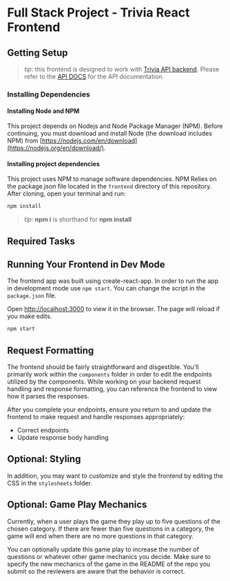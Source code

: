 # Full Stack Project - Trivia React Frontend

## Getting Setup

> _tip_: this frontend is designed to work with [Trivia API backend](../backend). Please refer to the [API DOCS](../backend/README.md) for the API documentation.

### Installing Dependencies

#### Installing Node and NPM

This project depends on Nodejs and Node Package Manager (NPM). Before continuing, you must download and install Node
 (the download includes NPM) from [https://nodejs.com/en/download](https://nodejs.org/en/download/).

#### Installing project dependencies

This project uses NPM to manage software dependencies. NPM Relies on the package.json file located in the `frontend` 
directory of this repository. After cloning, open your terminal and run:

```bash
npm install
```

>_tip_: **npm i** is shorthand for **npm install**

## Required Tasks

## Running Your Frontend in Dev Mode

The frontend app was built using create-react-app. In order to run the app in development mode use ```npm start```. 
You can change the script in the ```package.json``` file. 

Open [http://localhost:3000](http://localhost:3000) to view it in the browser. The page will reload if you make edits.<br>

```bash
npm start
```

## Request Formatting

The frontend should be fairly straightforward and disgestible. You'll primarily work within the ```components``` 
folder in order to edit the endpoints utilized by the components. While working on your backend request handling and response formatting, you can reference the frontend to view how it parses the responses. 

After you complete your endpoints, ensure you return to and update the frontend to make request and handle responses appropriately: 
- Correct endpoints
- Update response body handling 

## Optional: Styling

In addition, you may want to customize and style the frontend by editing the CSS in the ```stylesheets``` folder. 

## Optional: Game Play Mechanics

Currently, when a user plays the game they play up to five questions of the chosen category. 
If there are fewer than five questions in a category, the game will end when there are no more questions in that category. 

You can optionally update this game play to increase the number of questions or whatever other game
 mechanics you decide. Make sure to specify the new mechanics of the game in the README of the repo
  you submit so the reviewers are aware that the behavior is correct. 